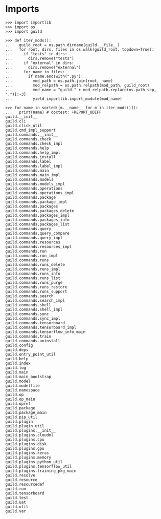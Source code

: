 # Imports

    >>> import importlib
    >>> import os
    >>> import guild

    >>> def iter_mods():
    ...   guild_root = os.path.dirname(guild.__file__)
    ...   for root, dirs, files in os.walk(guild_root, topdown=True):
    ...     if "tests" in dirs:
    ...       dirs.remove("tests")
    ...     if "external" in dirs:
    ...       dirs.remove("external")
    ...     for name in files:
    ...       if name.endswith(".py"):
    ...         mod_path = os.path.join(root, name)
    ...         mod_relpath = os.path.relpath(mod_path, guild_root)
    ...         mod_name = "guild." + mod_relpath.replace(os.path.sep, ".")[:-3]
    ...         yield importlib.import_module(mod_name)

    >>> for name in sorted([m.__name__ for m in iter_mods()]):
    ...   print(name) # doctest: +REPORT_UDIFF
    guild.__init__
    guild.cli
    guild.click_util
    guild.cmd_impl_support
    guild.commands.__init__
    guild.commands.check
    guild.commands.check_impl
    guild.commands.help
    guild.commands.help_impl
    guild.commands.install
    guild.commands.label
    guild.commands.label_impl
    guild.commands.main
    guild.commands.main_impl
    guild.commands.models
    guild.commands.models_impl
    guild.commands.operations
    guild.commands.operations_impl
    guild.commands.package
    guild.commands.package_impl
    guild.commands.packages
    guild.commands.packages_delete
    guild.commands.packages_impl
    guild.commands.packages_info
    guild.commands.packages_list
    guild.commands.query
    guild.commands.query_compare
    guild.commands.query_impl
    guild.commands.resources
    guild.commands.resources_impl
    guild.commands.run
    guild.commands.run_impl
    guild.commands.runs
    guild.commands.runs_delete
    guild.commands.runs_impl
    guild.commands.runs_info
    guild.commands.runs_list
    guild.commands.runs_purge
    guild.commands.runs_restore
    guild.commands.runs_support
    guild.commands.search
    guild.commands.search_impl
    guild.commands.shell
    guild.commands.shell_impl
    guild.commands.sync
    guild.commands.sync_impl
    guild.commands.tensorboard
    guild.commands.tensorboard_impl
    guild.commands.tensorflow_info_main
    guild.commands.train
    guild.commands.uninstall
    guild.config
    guild.deps
    guild.entry_point_util
    guild.help
    guild.index
    guild.log
    guild.main
    guild.main_bootstrap
    guild.model
    guild.modelfile
    guild.namespace
    guild.op
    guild.op_main
    guild.opref
    guild.package
    guild.package_main
    guild.pip_util
    guild.plugin
    guild.plugin_util
    guild.plugins.__init__
    guild.plugins.cloudml
    guild.plugins.cpu
    guild.plugins.disk
    guild.plugins.gpu
    guild.plugins.keras
    guild.plugins.memory
    guild.plugins.python_util
    guild.plugins.tensorflow_util
    guild.plugins.training_pkg_main
    guild.resolve
    guild.resource
    guild.resourcedef
    guild.run
    guild.tensorboard
    guild.test
    guild.uat
    guild.util
    guild.var
